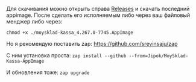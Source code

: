 Для скачивания можно открыть справа [Releases](https://github.com/Jipok/MoySklad-Kassa-AppImage/releases) и скачать последний appimage. После сделать его исполняемым либо через ваш файловый менджер либо через:

`chmod +x ./moysklad-kassa_4.267.0-7745.AppImage`

Но я рекомендую поставить zap: https://github.com/srevinsaju/zap

С ним установка проста:
`zap install --github --from=Jipok/MoySklad-Kassa-AppImage`

И обновления тоже: `zap upgrade`

